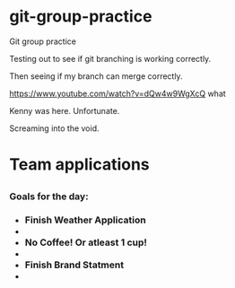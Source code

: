 # git-group-practice

Git group practice

Testing out to see if git branching is working correctly.

Then seeing if my branch can merge correctly.

https://www.youtube.com/watch?v=dQw4w9WgXcQ
what

Kenny was here. Unfortunate.

Screaming into the void.

<h1>Team applications<h2>

<h3> Goals for the day:<h3>
<ul>
<li>Finish Weather Application<li>
<li>No Coffee! Or atleast 1 cup!<li>
<li>Finish Brand Statment<li>
</ul>
